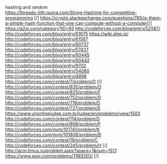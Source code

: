 hashing and random			
			https://threads-iiith.quora.com/String-Hashing-for-competitive-programming [/]
			https://crypto.stackexchange.com/questions/765/is-there-a-simple-hash-function-that-one-can-compute-without-a-computer[/]
			https://a2oj.com/category?ID=93
			http://codeforces.com/blog/entry/52587/
			http://codeforces.com/blog/entry/61675
			https://wiki.algo.is/
			http://codeforces.com/blog/entry/61587
			http://codeforces.com/blog/entry/60737
			http://codeforces.com/blog/entry/57437
			http://codeforces.com/blog/entry/60445
			http://codeforces.com/blog/entry/60442
			http://codeforces.com/blog/entry/9702
			http://codeforces.com/blog/entry/54080
			http://codeforces.com/blog/entry/4898
			http://codeforces.com/contest/7/problem/D [/]
			http://codeforces.com/contest/835/problem/D
			http://codeforces.com/contest/825/problem/F
			http://codeforces.com/contest/752/problem/D
			http://codeforces.com/contest/718/problem/D
			http://codeforces.com/contest/727/problem/E
			https://www.urionlinejudge.com.br/judge/en/problems/view/1503
			http://codeforces.com/contest/114/problem/D
			http://codeforces.com/contest/898/problem/F
			http://codeforces.com/gym/101741/problem/K
			http://codeforces.com/gym/101808/problem/B
			http://codeforces.com/contest/19/problem/C
			http://codeforces.com/contest/245/problem/H [/]
			http://acm.timus.ru/problem.aspx?space=1&num=1517
			https://www.spoj.com/problems/TREEISO/ [/]
